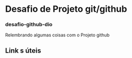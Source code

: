 # Desafio de Projeto git/github
### desafio-github-dio
Relembrando algumas coisas com o Projeto github

##  Link s úteis
[](https://www.markdownguide.org/baisc-syntax)

